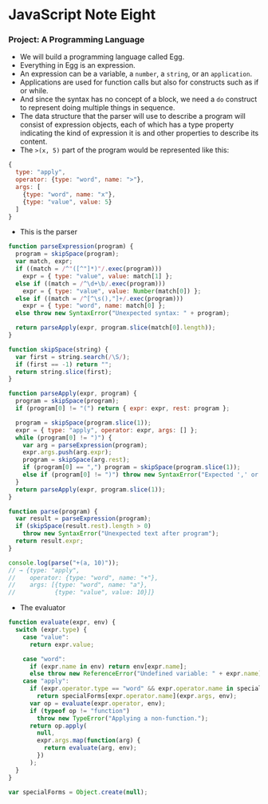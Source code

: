 # JavaScript Note Eight


### Project: A Programming Language

- We will build a programming language called Egg.
- Everything in Egg is an expression.
- An expression can be a variable, a `number`, a `string`, or an `application`.
- Applications are used for function calls but also for constructs such as if or while.
- And since the syntax has no concept of a block, we need a `do` construct to represent doing multiple things in sequence.
- The data structure that the parser will use to describe a program will consist of expression objects, each of which has a type property indicating the kind of expression it is and other properties to describe its content.
- The `>(x, 5)` part of the program would be represented like this:

```javascript
{
  type: "apply",
  operator: {type: "word", name: ">"},
  args: [
    {type: "word", name: "x"},
    {type: "value", value: 5}
  ]
}
```

- This is the parser

```javascript
function parseExpression(program) {
  program = skipSpace(program);
  var match, expr;
  if ((match = /^"([^"]*)"/.exec(program)))
    expr = { type: "value", value: match[1] };
  else if ((match = /^\d+\b/.exec(program)))
    expr = { type: "value", value: Number(match[0]) };
  else if ((match = /^[^\s(),"]+/.exec(program)))
    expr = { type: "word", name: match[0] };
  else throw new SyntaxError("Unexpected syntax: " + program);

  return parseApply(expr, program.slice(match[0].length));
}

function skipSpace(string) {
  var first = string.search(/\S/);
  if (first == -1) return "";
  return string.slice(first);
}

function parseApply(expr, program) {
  program = skipSpace(program);
  if (program[0] != "(") return { expr: expr, rest: program };

  program = skipSpace(program.slice(1));
  expr = { type: "apply", operator: expr, args: [] };
  while (program[0] != ")") {
    var arg = parseExpression(program);
    expr.args.push(arg.expr);
    program = skipSpace(arg.rest);
    if (program[0] == ",") program = skipSpace(program.slice(1));
    else if (program[0] != ")") throw new SyntaxError("Expected ',' or ')'");
  }
  return parseApply(expr, program.slice(1));
}

function parse(program) {
  var result = parseExpression(program);
  if (skipSpace(result.rest).length > 0)
    throw new SyntaxError("Unexpected text after program");
  return result.expr;
}

console.log(parse("+(a, 10)"));
// → {type: "apply",
//    operator: {type: "word", name: "+"},
//    args: [{type: "word", name: "a"},
//           {type: "value", value: 10}]}
```

- The evaluator

```javascript
function evaluate(expr, env) {
  switch (expr.type) {
    case "value":
      return expr.value;

    case "word":
      if (expr.name in env) return env[expr.name];
      else throw new ReferenceError("Undefined variable: " + expr.name);
    case "apply":
      if (expr.operator.type == "word" && expr.operator.name in specialForms)
        return specialForms[expr.operator.name](expr.args, env);
      var op = evaluate(expr.operator, env);
      if (typeof op != "function")
        throw new TypeError("Applying a non-function.");
      return op.apply(
        null,
        expr.args.map(function(arg) {
          return evaluate(arg, env);
        })
      );
  }
}

var specialForms = Object.create(null);
```


